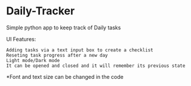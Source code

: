 # Daily-Tracker
Simple python app to keep track of Daily tasks

UI Features:
```
Adding tasks via a text input box to create a checklist
Reseting task progress after a new day
Light mode/Dark mode
It can be opened and closed and it will remember its previous state
```

*Font and text size can be changed in the code
